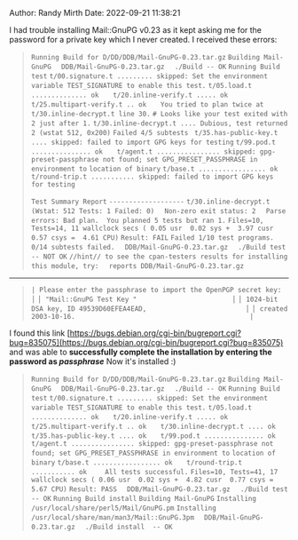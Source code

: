 Author: Randy Mirth
Date: 2022-09-21 11:38:21

I had trouble installing Mail::GnuPG v0.23 as it kept asking me for the password for a private key which I never created. I received these errors:

>`Running Build for D/DD/DDB/Mail-GnuPG-0.23.tar.gz`
>`Building Mail-GnuPG`
>`  DDB/Mail-GnuPG-0.23.tar.gz`
>`  ./Build -- OK`
>`Running Build test`
>`t/00.signature.t ......... skipped: Set the environment variable TEST_SIGNATURE to enable this test.`
>`t/05.load.t .............. ok   `
>`t/20.inline-verify.t ..... ok   `
>`t/25.multipart-verify.t .. ok   `
>`You tried to plan twice at t/30.inline-decrypt.t line 30.`
>`# Looks like your test exited with 2 just after 1.`
>`t/30.inline-decrypt.t .... Dubious, test returned 2 (wstat 512, 0x200)`
>`Failed 4/5 subtests `
>`t/35.has-public-key.t .... skipped: failed to import GPG keys for testing`
>`t/99.pod.t ............... ok   `
>`t/agent.t ................ skipped: gpg-preset-passphrase not found; set GPG_PRESET_PASSPHRASE in environment to`
>`location of binary`
>`t/base.t ................. ok   `
>`t/round-trip.t ........... skipped: failed to import GPG keys for testing`
>
>`Test Summary Report`
>`-------------------`
>`t/30.inline-decrypt.t  (Wstat: 512 Tests: 1 Failed: 0)`
>`  Non-zero exit status: 2`
>`  Parse errors: Bad plan.  You planned 5 tests but ran 1.`
>`Files=10, Tests=14, 11 wallclock secs ( 0.05 usr  0.02 sys +  3.97 cusr  0.57 csys =  4.61 CPU)`
>`Result: FAIL`
>`Failed 1/10 test programs. 0/14 subtests failed.`
>`  DDB/Mail-GnuPG-0.23.tar.gz`
>`  ./Build test -- NOT OK`
>`//hint// to see the cpan-testers results for installing this module, try:`
>`  reports DDB/Mail-GnuPG-0.23.tar.gz`
---
>`| Please enter the passphrase to import the OpenPGP secret key:  │`
>`│ "Mail::GnuPG Test Key "                        │`
>`│ 1024-bit DSA key, ID 49539D60EFEA4EAD,                         │`
>`│ created 2003-10-16.                                            |`

I found this link [https://bugs.debian.org/cgi-bin/bugreport.cgi?bug=835075](https://bugs.debian.org/cgi-bin/bugreport.cgi?bug=835075) and was able to **successfully complete the installation by entering the password as _passphrase_**
Now it's installed :)

>`Running Build for D/DD/DDB/Mail-GnuPG-0.23.tar.gz`
>`Building Mail-GnuPG`
>`  DDB/Mail-GnuPG-0.23.tar.gz`
>`  ./Build -- OK`
>`Running Build test`
>`t/00.signature.t ......... skipped: Set the environment variable TEST_SIGNATURE to enable this test.`
>`t/05.load.t .............. ok   `
>`t/20.inline-verify.t ..... ok   `
>`t/25.multipart-verify.t .. ok   `
>`t/30.inline-decrypt.t .... ok   `
>`t/35.has-public-key.t .... ok   `
>`t/99.pod.t ............... ok   `
>`t/agent.t ................ skipped: gpg-preset-passphrase not found; set GPG_PRESET_PASSPHRASE in environment to`
>`location of binary`
>`t/base.t ................. ok   `
>`t/round-trip.t ........... ok    `
>`All tests successful.`
>`Files=10, Tests=41, 17 wallclock secs ( 0.06 usr  0.02 sys +  4.82 cusr  0.77 csys =  5.67 CPU)`
>`Result: PASS`
>`  DDB/Mail-GnuPG-0.23.tar.gz`
>`  ./Build test -- OK`
>`Running Build install`
>`Building Mail-GnuPG`
>`Installing /usr/local/share/perl5/Mail/GnuPG.pm`
>`Installing /usr/local/share/man/man3/Mail::GnuPG.3pm`
>`  DDB/Mail-GnuPG-0.23.tar.gz`
>`  ./Build install  -- OK`
